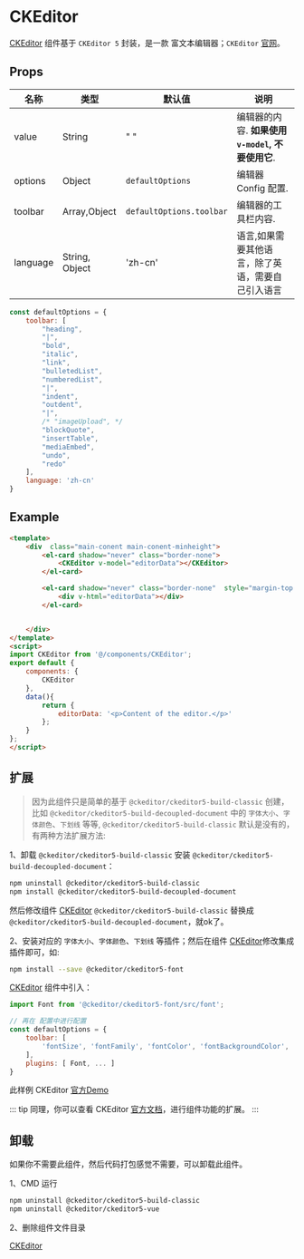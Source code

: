 # CKEditor


[CKEditor](https://github.com/lqsong/admin-element-vue/blob/master/src/components/CKEditor/) 组件基于 `CKEditor 5` 封装，是一款 富文本编辑器；`CKEditor` [官网](https://ckeditor.com/)。


## Props

| 名称     | 类型    | 默认值                      | 说明                                                                           |
| -------- | ------ | -------------------------- | ------------------------------------------------------------------------------------- |
| value    | String | " "                        | 编辑器的内容. **如果使用 `v-model`, 不要使用它**.                                      |
| options  | Object |  `defaultOptions`          | 编辑器 Config 配置.                                                                    |
| toolbar   | Array,Object |      `defaultOptions.toolbar`             | 编辑器的工具栏内容.                                  |
| language | String, Object | 'zh-cn'                    | 语言,如果需要其他语言，除了英语，需要自己引入语言                   |

```js
const defaultOptions = {
    toolbar: [
        "heading",
        "|",
        "bold",
        "italic", 
        "link",
        "bulletedList",
        "numberedList",
        "|",
        "indent",
        "outdent",
        "|",
        /* "imageUpload", */
        "blockQuote", 
        "insertTable",
        "mediaEmbed",
        "undo",
        "redo"
    ],
    language: 'zh-cn'
}
```


## Example

```html
<template>
    <div  class="main-conent main-conent-minheight">        
        <el-card shadow="never" class="border-none">
            <CKEditor v-model="editorData"></CKEditor>
        </el-card>

        <el-card shadow="never" class="border-none"  style="margin-top:4px;">
            <div v-html="editorData"></div>
        </el-card>


    </div>
</template>
<script>
import CKEditor from '@/components/CKEditor';
export default {
    components: {
        CKEditor
    },
    data(){
        return {
            editorData: '<p>Content of the editor.</p>'
        };
    }
};
</script>
```

## 扩展

> 因为此组件只是简单的基于 `@ckeditor/ckeditor5-build-classic` 创建，比如 `@ckeditor/ckeditor5-build-decoupled-document` 中的 `字体大小`、`字体颜色`、`下划线` 等等, `@ckeditor/ckeditor5-build-classic` 默认是没有的，有两种方法扩展方法:

1、卸载 `@ckeditor/ckeditor5-build-classic` 安装 `@ckeditor/ckeditor5-build-decoupled-document`：

```bash
npm uninstall @ckeditor/ckeditor5-build-classic
npm install @ckeditor/ckeditor5-build-decoupled-document
```

然后修改组件 [CKEditor](https://github.com/lqsong/admin-element-vue/blob/master/src/components/CKEditor/index.vue) `@ckeditor/ckeditor5-build-classic` 替换成 `@ckeditor/ckeditor5-build-decoupled-document`，就ok了。

2、安装对应的 `字体大小`、`字体颜色`、`下划线` 等插件；然后在组件 [CKEditor](https://github.com/lqsong/admin-element-vue/blob/master/src/components/CKEditor/index.vue)修改集成插件即可，如:

```bash
npm install --save @ckeditor/ckeditor5-font
```

[CKEditor](https://github.com/lqsong/admin-element-vue/blob/master/src/components/CKEditor/index.vue) 组件中引入：

```js
import Font from '@ckeditor/ckeditor5-font/src/font';

// 再在 配置中进行配置
const defaultOptions = {
    toolbar: [
        'fontSize', 'fontFamily', 'fontColor', 'fontBackgroundColor',
    ],
    plugins: [ Font, ... ]
}
```
此样例 CKEditor [官方Demo](https://ckeditor.com/docs/ckeditor5/latest/features/font.html#installation)

::: tip
同理，你可以查看 CKEditor [官方文档](https://ckeditor.com/docs/ckeditor5/latest/api/)，进行组件功能的扩展。
:::







## 卸载

如果你不需要此组件，然后代码打包感觉不需要，可以卸载此组件。

1、CMD 运行

```bash
npm uninstall @ckeditor/ckeditor5-build-classic
npm uninstall @ckeditor/ckeditor5-vue
```

2、删除组件文件目录

[CKEditor](https://github.com/lqsong/admin-element-vue/blob/master/src/components/CKEditor/)